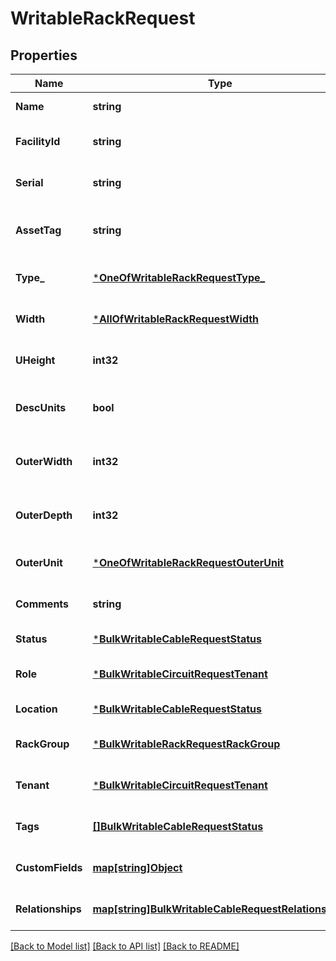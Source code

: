 # WritableRackRequest

## Properties
Name | Type | Description | Notes
------------ | ------------- | ------------- | -------------
**Name** | **string** |  | [default to null]
**FacilityId** | **string** | Locally-assigned identifier | [optional] [default to null]
**Serial** | **string** |  | [optional] [default to null]
**AssetTag** | **string** | A unique tag used to identify this rack | [optional] [default to null]
**Type_** | [***OneOfWritableRackRequestType_**](OneOfWritableRackRequestType_.md) |  | [optional] [default to null]
**Width** | [***AllOfWritableRackRequestWidth**](AllOfWritableRackRequestWidth.md) | Rail-to-rail width | [optional] [default to null]
**UHeight** | **int32** | Height in rack units | [optional] [default to null]
**DescUnits** | **bool** | Units are numbered top-to-bottom | [optional] [default to null]
**OuterWidth** | **int32** | Outer dimension of rack (width) | [optional] [default to null]
**OuterDepth** | **int32** | Outer dimension of rack (depth) | [optional] [default to null]
**OuterUnit** | [***OneOfWritableRackRequestOuterUnit**](OneOfWritableRackRequestOuterUnit.md) |  | [optional] [default to null]
**Comments** | **string** |  | [optional] [default to null]
**Status** | [***BulkWritableCableRequestStatus**](BulkWritableCableRequest_status.md) |  | [default to null]
**Role** | [***BulkWritableCircuitRequestTenant**](BulkWritableCircuitRequest_tenant.md) |  | [optional] [default to null]
**Location** | [***BulkWritableCableRequestStatus**](BulkWritableCableRequest_status.md) |  | [default to null]
**RackGroup** | [***BulkWritableRackRequestRackGroup**](BulkWritableRackRequest_rack_group.md) |  | [optional] [default to null]
**Tenant** | [***BulkWritableCircuitRequestTenant**](BulkWritableCircuitRequest_tenant.md) |  | [optional] [default to null]
**Tags** | [**[]BulkWritableCableRequestStatus**](BulkWritableCableRequest_status.md) |  | [optional] [default to null]
**CustomFields** | [**map[string]Object**](.md) |  | [optional] [default to null]
**Relationships** | [**map[string]BulkWritableCableRequestRelationships**](BulkWritableCableRequest_relationships.md) |  | [optional] [default to null]

[[Back to Model list]](../README.md#documentation-for-models) [[Back to API list]](../README.md#documentation-for-api-endpoints) [[Back to README]](../README.md)

